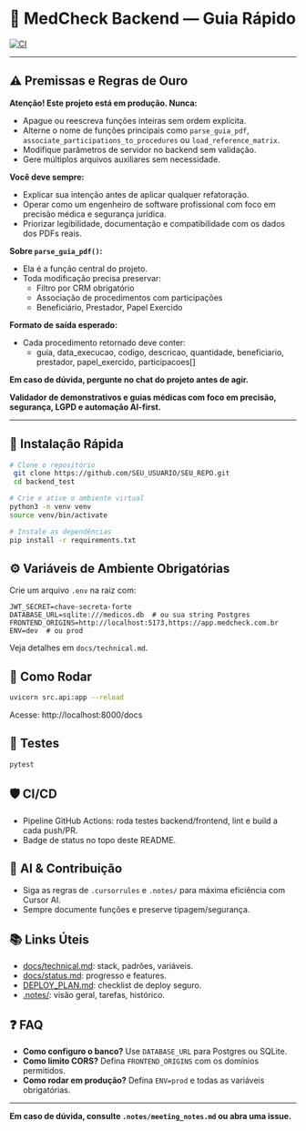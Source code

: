 # 🧠 MedCheck Backend — Guia Rápido

[![CI](https://github.com/SEU_USUARIO/SEU_REPO/actions/workflows/ci.yml/badge.svg)](https://github.com/SEU_USUARIO/SEU_REPO/actions)

---

## ⚠️ Premissas e Regras de Ouro

**Atenção! Este projeto está em produção. Nunca:**
- Apague ou reescreva funções inteiras sem ordem explícita.
- Alterne o nome de funções principais como `parse_guia_pdf`, `associate_participations_to_procedures` ou `load_reference_matrix`.
- Modifique parâmetros de servidor no backend sem validação.
- Gere múltiplos arquivos auxiliares sem necessidade.

**Você deve sempre:**
- Explicar sua intenção antes de aplicar qualquer refatoração.
- Operar como um engenheiro de software profissional com foco em precisão médica e segurança jurídica.
- Priorizar legibilidade, documentação e compatibilidade com os dados dos PDFs reais.

**Sobre `parse_guia_pdf()`:**
- Ela é a função central do projeto.
- Toda modificação precisa preservar:
  - Filtro por CRM obrigatório
  - Associação de procedimentos com participações
  - Beneficiário, Prestador, Papel Exercido

**Formato de saída esperado:**
- Cada procedimento retornado deve conter:
  - guia, data_execucao, codigo, descricao, quantidade, beneficiario, prestador, papel_exercido, participacoes[]

**Em caso de dúvida, pergunte no chat do projeto antes de agir.**

**Validador de demonstrativos e guias médicas com foco em precisão, segurança, LGPD e automação AI-first.**

---

## 🚀 Instalação Rápida

```bash
# Clone o repositório
 git clone https://github.com/SEU_USUARIO/SEU_REPO.git
 cd backend_test

# Crie e ative o ambiente virtual
python3 -m venv venv
source venv/bin/activate

# Instale as dependências
pip install -r requirements.txt
```

## ⚙️ Variáveis de Ambiente Obrigatórias
Crie um arquivo `.env` na raiz com:
```
JWT_SECRET=chave-secreta-forte
DATABASE_URL=sqlite:///medicos.db  # ou sua string Postgres
FRONTEND_ORIGINS=http://localhost:5173,https://app.medcheck.com.br
ENV=dev  # ou prod
```
Veja detalhes em `docs/technical.md`.

## 🏃 Como Rodar
```bash
uvicorn src.api:app --reload
```
Acesse: http://localhost:8000/docs

## 🧪 Testes
```bash
pytest
```

## 🛡️ CI/CD
- Pipeline GitHub Actions: roda testes backend/frontend, lint e build a cada push/PR.
- Badge de status no topo deste README.

## 🤖 AI & Contribuição
- Siga as regras de `.cursorrules` e `.notes/` para máxima eficiência com Cursor AI.
- Sempre documente funções e preserve tipagem/segurança.

## 📚 Links Úteis
- [docs/technical.md](docs/technical.md): stack, padrões, variáveis.
- [docs/status.md](docs/status.md): progresso e features.
- [DEPLOY_PLAN.md](DEPLOY_PLAN.md): checklist de deploy seguro.
- [.notes/](.notes/): visão geral, tarefas, histórico.

## ❓ FAQ
- **Como configuro o banco?** Use `DATABASE_URL` para Postgres ou SQLite.
- **Como limito CORS?** Defina `FRONTEND_ORIGINS` com os domínios permitidos.
- **Como rodar em produção?** Defina `ENV=prod` e todas as variáveis obrigatórias.

---
**Em caso de dúvida, consulte `.notes/meeting_notes.md` ou abra uma issue.**